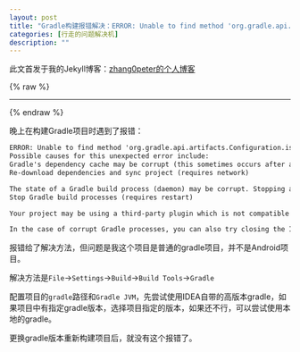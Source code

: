 ```yaml
---
layout: post
title: "Gradle构建报错解决：ERROR: Unable to find method 'org.gradle.api.artifacts.Configuration.isCanBeResolved()Z'."
categories: [行走的问题解决机]
description: ""
---
```


此文首发于我的Jekyll博客：[zhang0peter的个人博客](https://zhang0peter.com)         

{% raw %}
***          
{% endraw %}



晚上在构建Gradle项目时遇到了报错：

```txt
ERROR: Unable to find method 'org.gradle.api.artifacts.Configuration.isCanBeResolved()Z'.
Possible causes for this unexpected error include:
Gradle's dependency cache may be corrupt (this sometimes occurs after a network connection timeout.)
Re-download dependencies and sync project (requires network)

The state of a Gradle build process (daemon) may be corrupt. Stopping all Gradle daemons may solve this problem.
Stop Gradle build processes (requires restart)

Your project may be using a third-party plugin which is not compatible with the other plugins in the project or the version of Gradle requested by the project.

In the case of corrupt Gradle processes, you can also try closing the IDE and then killing all Java processes.
```

报错给了解决方法，但问题是我这个项目是普通的gradle项目，并不是Android项目。

解决方法是`File`->`Settings`->`Build`->`Build Tools`->`Gradle`

配置项目的`gradle`路径和`Gradle JVM`，先尝试使用IDEA自带的高版本gradle，如果项目中有指定gradle版本，选择项目指定的版本，如果还不行，可以尝试使用本地的gradle。

更换gradle版本重新构建项目后，就没有这个报错了。

